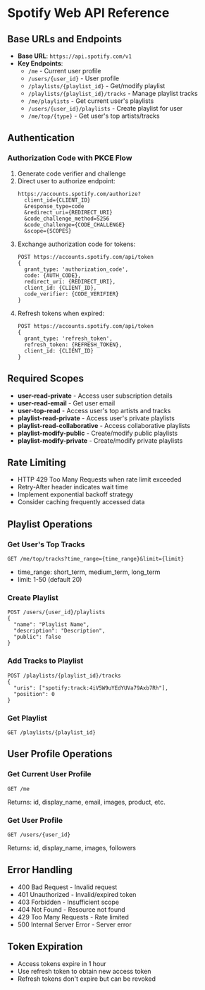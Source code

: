 # Spotify Web API Reference

## Base URLs and Endpoints
- **Base URL**: `https://api.spotify.com/v1`
- **Key Endpoints**:
  - `/me` - Current user profile
  - `/users/{user_id}` - User profile
  - `/playlists/{playlist_id}` - Get/modify playlist
  - `/playlists/{playlist_id}/tracks` - Manage playlist tracks
  - `/me/playlists` - Get current user's playlists
  - `/users/{user_id}/playlists` - Create playlist for user
  - `/me/top/{type}` - Get user's top artists/tracks

## Authentication
### Authorization Code with PKCE Flow
1. Generate code verifier and challenge
2. Direct user to authorize endpoint:
   ```
   https://accounts.spotify.com/authorize?
     client_id={CLIENT_ID}
     &response_type=code
     &redirect_uri={REDIRECT_URI}
     &code_challenge_method=S256
     &code_challenge={CODE_CHALLENGE}
     &scope={SCOPES}
   ```
3. Exchange authorization code for tokens:
   ```
   POST https://accounts.spotify.com/api/token
   {
     grant_type: 'authorization_code',
     code: {AUTH_CODE},
     redirect_uri: {REDIRECT_URI},
     client_id: {CLIENT_ID},
     code_verifier: {CODE_VERIFIER}
   }
   ```
4. Refresh tokens when expired:
   ```
   POST https://accounts.spotify.com/api/token
   {
     grant_type: 'refresh_token',
     refresh_token: {REFRESH_TOKEN},
     client_id: {CLIENT_ID}
   }
   ```

## Required Scopes
- **user-read-private** - Access user subscription details
- **user-read-email** - Get user email
- **user-top-read** - Access user's top artists and tracks
- **playlist-read-private** - Access user's private playlists
- **playlist-read-collaborative** - Access collaborative playlists
- **playlist-modify-public** - Create/modify public playlists
- **playlist-modify-private** - Create/modify private playlists

## Rate Limiting
- HTTP 429 Too Many Requests when rate limit exceeded
- Retry-After header indicates wait time
- Implement exponential backoff strategy
- Consider caching frequently accessed data

## Playlist Operations

### Get User's Top Tracks
```
GET /me/top/tracks?time_range={time_range}&limit={limit}
```
- time_range: short_term, medium_term, long_term
- limit: 1-50 (default 20)

### Create Playlist
```
POST /users/{user_id}/playlists
{
  "name": "Playlist Name",
  "description": "Description",
  "public": false
}
```

### Add Tracks to Playlist
```
POST /playlists/{playlist_id}/tracks
{
  "uris": ["spotify:track:4iV5W9uYEdYUVa79Axb7Rh"],
  "position": 0
}
```

### Get Playlist
```
GET /playlists/{playlist_id}
```

## User Profile Operations

### Get Current User Profile
```
GET /me
```
Returns: id, display_name, email, images, product, etc.

### Get User Profile
```
GET /users/{user_id}
```
Returns: id, display_name, images, followers

## Error Handling
- 400 Bad Request - Invalid request
- 401 Unauthorized - Invalid/expired token
- 403 Forbidden - Insufficient scope
- 404 Not Found - Resource not found
- 429 Too Many Requests - Rate limited
- 500 Internal Server Error - Server error

## Token Expiration
- Access tokens expire in 1 hour
- Use refresh token to obtain new access token
- Refresh tokens don't expire but can be revoked